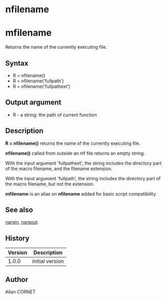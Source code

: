 # nfilename

# mfilename

Returns the name of the currently executing file.

## Syntax

- R = nfilename()
- R = nfilename('fullpath')
- R = nfilename('fullpathext')

## Output argument

- R - a string: the path of current function

## Description

  <p><b>R = nfilename()</b> returns the name of the currently executing file.</p>
  <p><b>nfilename()</b> called from outside an nlf file returns an empty string.</p>
  <p>With the input argument 'fullpathext', the string includes the directory part of the macro filename, and the filename extension.</p>
  <p>With the input argument 'fullpath', the string includes the directory part of the macro filename, but not the extension.</p>
  <p><b>mfilename</b> is an alias on <b>nfilename</b> added for basic script compatibility.</p>

## See also

[nargin](nargin.md), [nargout](nargout.md).

## History

| Version | Description     |
| ------- | --------------- |
| 1.0.0   | initial version |

## Author

Allan CORNET
